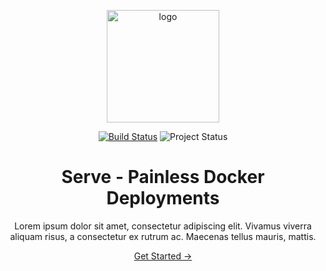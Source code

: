 <p align="center">
    <img width="180" src="https://raw.githubusercontent.com/loeffel-io/serve-server/master/serve-logo.png" alt="logo">
</p>

<p align="center">
    <a href="https://travis-ci.com/loeffel-io/serve-server"><img src="https://travis-ci.com/loeffel-io/serve-server.svg?token=diwUYjrdo8kHiwiMCFuq&branch=master" alt="Build Status"></a>
    <img src="https://www.repostatus.org/badges/latest/wip.svg" alt="Project Status">
</p>

<h1 align="center">Serve - Painless Docker Deployments</h1>  
   
<p align="center">
    Lorem ipsum dolor sit amet, consectetur adipiscing elit. Vivamus viverra aliquam risus, a consectetur ex rutrum ac. Maecenas tellus mauris, mattis.
</p>

<p align="center" id="get-started-container">
    <a id="get-started" href="dfasdf">Get Started &rarr;</a>
</p>
